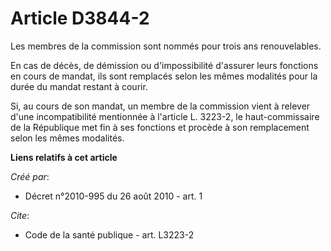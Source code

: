 # Article D3844-2

Les membres de la commission sont nommés pour trois ans renouvelables. 

En cas de décès, de démission ou d'impossibilité d'assurer leurs fonctions en cours de mandat, ils sont remplacés selon les
mêmes modalités pour la durée du mandat restant à courir. 

Si, au cours de son mandat, un membre de la commission vient à relever d'une incompatibilité mentionnée à l'article L.
3223-2, le haut-commissaire de la République met fin à ses fonctions et procède à son remplacement selon les mêmes modalités.

**Liens relatifs à cet article**

_Créé par_:

  - Décret n°2010-995 du 26 août 2010 - art. 1

_Cite_:

  - Code de la santé publique - art. L3223-2
